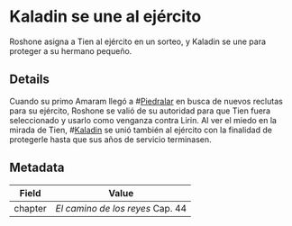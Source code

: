 # Kaladin se une al ejército
Roshone asigna a Tien al ejército en un sorteo, y Kaladin se une para proteger a su hermano pequeño.

## Details
Cuando su primo Amaram llegó a #[Piedralar](locations/hearthstone) en busca de nuevos reclutas para su ejército, Roshone se valió de su autoridad para que Tien fuera seleccionado y usarlo como venganza contra Lirin. Al ver el miedo en la mirada de Tien, #[Kaladin](characters/kaladin) se unió también al ejército con la finalidad de protegerle hasta que sus años de servicio terminasen.

## Metadata
| Field | Value |
| ----- | ----- |
| chapter | *El camino de los reyes* Cap. 44 |
